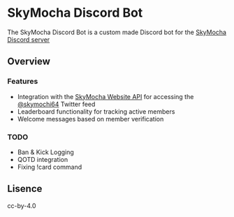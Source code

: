 # SkyMocha Discord Bot
The SkyMocha Discord Bot is a custom made Discord bot for the [SkyMocha Discord server](https://discord.com/invite/ppmaxad)

## Overview
### Features
* Integration with the [SkyMocha Website API](https://github.com/SkyMocha/SkyMocha-Website) for accessing the [@skymochi64](https://twitter.com/skymochi64) Twitter feed
* Leaderboard functionality for tracking active members
* Welcome messages based on member verification

### TODO
* Ban & Kick Logging
* QOTD integration
* Fixing !card command

## Lisence
cc-by-4.0
